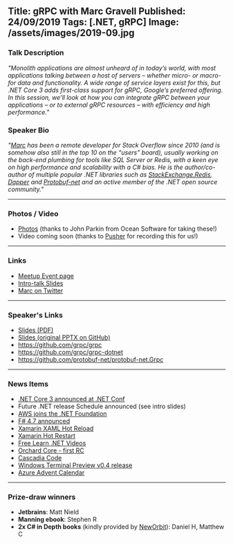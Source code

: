 Title: gRPC with Marc Gravell
Published: 24/09/2019
Tags: [.NET, gRPC]
Image: /assets/images/2019-09.jpg
---
### Talk Description

_"Monolith applications are almost unheard of in today’s world, with most applications talking between a host of servers – whether micro- or macro- for data and functionality. A wide range of service layers exist for this, but .NET Core 3 adds first-class support for gRPC, Google’s preferred offering. In this session, we’ll look at how you can integrate gRPC between your applications – or to external gRPC resources – with efficiency and high performance."_

### Speaker Bio

_"[Marc](https://twitter.com/marcgravell) has been a remote developer for Stack Overflow since 2010 (and is somehow also still in the top 10 on the “users” board), usually working on the back-end plumbing for tools like SQL Server or Redis, with a keen eye on high performance and scalability with a C# bias. He is the author/co-author of multiple popular .NET libraries such as [StackExchange.Redis](https://github.com/StackExchange/StackExchange.Redis), [Dapper](https://github.com/StackExchange/Dapper) and [Protobuf-net](https://github.com/protobuf-net/protobuf-net) and an active member of the .NET open source community."_

---

### Photos / Video
* [Photos](https://www.dropbox.com/sh/xso1m475rto5zu6/AACC6jBHtRpnD6v_UPug1URda?dl=0) (thanks to John Parkin from Ocean Software for taking these!)
* Video coming soon (thanks to [Pusher](https://pusher.com) for recording this for us!)

---

### Links

* [Meetup Event page](https://www.meetup.com/dotnetoxford/events/262834010/)
* [Intro-talk Slides](https://www.dropbox.com/s/v4sfgnrjwp7ook8/2019-09-gRPC.pdf?dl=0)
* [Marc on Twitter](https://twitter.com/marcgravell)

---

### Speaker's Links

* [Slides (PDF)](https://www.dropbox.com/s/vmvhkpotc5c5fdg/gRPC%20nologo.pdf?dl=0)
* [Slides (original PPTX on GitHub)](https://github.com/protobuf-net/protobuf-net.Grpc/tree/master/docs/talks)
* https://github.com/grpc/grpc
* https://github.com/grpc/grpc-dotnet
* https://github.com/protobuf-net/protobuf-net.Grpc

---

### News Items

* [.NET Core 3 announced at .NET Conf](https://devblogs.microsoft.com/dotnet/announcing-net-core-3-0/)
* Future .NET release Schedule announced (see intro slides)
* [AWS joins the .NET Foundation](https://aws.amazon.com/blogs/opensource/aws-joins-the-net-foundation/)
* [F# 4.7 announced](https://devblogs.microsoft.com/dotnet/announcing-f-4-7/)
* [Xamarin XAML Hot Reload](https://devblogs.microsoft.com/xamarin/public-preview-xaml-hot-reload-xamarin-forms/)
* [Xamarin Hot Restart](https://visualstudio.microsoft.com/vs/features/xaml-hotrestart/)
* [Free Learn .NET Videos](https://dotnet.microsoft.com/learn/videos)
* [Orchard Core - first RC](https://twitter.com/sebastienros/status/1176325901425864704)
* [Cascadia Code](https://devblogs.microsoft.com/commandline/cascadia-code/)
* [Windows Terminal Preview v0.4 release](https://github.com/microsoft/terminal)
* [Azure Advent Calendar](https://gregorsuttie.com/2019/09/16/introducing-the-2019-azure-advent-calendar/)

---

### Prize-draw winners

* **Jetbrains**: Matt Nield
* **Manning ebook**: Stephen R
* **2x C# in Depth books** (kindly provided by [NewOrbit](https://neworbit.co.uk)): Daniel H, Matthew C
